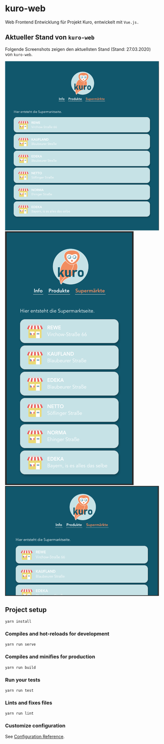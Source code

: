 # kuro-web

Web Frontend Entwicklung für Projekt Kuro, entwickelt mit `Vue.js.`

## Aktueller Stand von `kuro-web`

Folgende Screenshots zeigen den aktuellsten Stand (Stand: 27.03.2020) von `kuro-web`.

![kuro-web](./readme-res/kuro-web.png)
![kuro-web-mobile](./readme-res/kuro-web-mobile.png)
![kuro-web-response](./readme-res/kuro-web-responsive.png)

## Project setup

```console
yarn install
```

### Compiles and hot-reloads for development

```console
yarn run serve
```

### Compiles and minifies for production

```console
yarn run build
```

### Run your tests

```console
yarn run test
```

### Lints and fixes files

```console
yarn run lint
```

### Customize configuration

See [Configuration Reference](https://cli.vuejs.org/config/).
